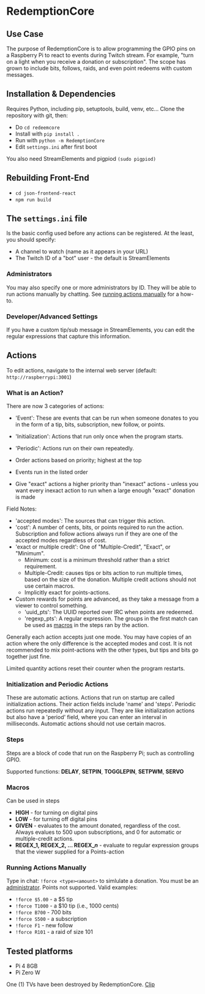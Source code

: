 # RedemptionCore

## Use Case

The purpose of RedemptionCore is to allow programming the GPIO pins on a Raspberry Pi to react to events during Twitch stream. For example, "turn on a light when you receive a donation or subscription". The scope has grown to include bits, follows, raids, and even point redeems with custom messages.

## Installation & Dependencies

Requires Python, including pip, setuptools, build, venv, etc...
Clone the repository with git, then:

+ Do ```cd redeemcore```
+ Install with ```pip install .```
+ Run with ```python -m RedemptionCore```
+ Edit ```settings.ini``` after first boot

You also need StreamElements and pigpiod ```(sudo pigpiod)```

## Rebuilding Front-End

+ ```cd json-frontend-react```
+ ```npm run build```

## The ```settings.ini``` file

Is the basic config used before any actions can be registered. At the least, you should specify:

+ A channel to watch (name as it appears in your URL)
+ The Twitch ID of a "bot" user - the default is StreamElements

### Administrators

You may also specify one or more administrators by ID. They will be able to run actions manually by chatting. See [running actions manually](#running-actions-manually) for a how-to.

### Developer/Advanced Settings

If you have a custom tip/sub message in StreamElements, you can edit the regular expressions that capture this information.

## Actions

To edit actions, navigate to the internal web server (default: ```http://raspberrypi:3001```)

### What is an Action?

There are now 3 categories of actions:

+ 'Event': These are events that can be run when someone donates to you in the form of a tip, bits, subscription, new follow, or points.
+ 'Initialization': Actions that run only once when the program starts.
+ 'Periodic': Actions run on their own repeatedly.

+ Order actions based on priority; highest at the top
+ Events run in the listed order
+ Give "exact" actions a higher priority than "inexact" actions - unless you want every inexact action to run when a large enough "exact" donation is made

Field Notes:

+ 'accepted modes': The sources that can trigger this action.
+ 'cost': A number of cents, bits, or points required to run the action. Subscription and follow actions always run if they are one of the accepted modes regardless of cost.
+ 'exact or multiple credit': One of "Multiple-Credit", "Exact", or "Minimum".
  + Minimum: cost is a minimum threshold rather than a strict requirement.
  + Multiple-Credit: causes tips or bits action to run multiple times, based on the size of the donation. Multiple credit actions should not use certain macros.
  + Implicitly exact for points-actions.
+ Custom rewards for points are advanced, as they take a message from a viewer to control something.
  + 'uuid_pts': The UUID reported over IRC when points are redeemed.
  + 'regexp_pts': A regular expression. The groups in the first match can be used as [macros](#macros) in the steps ran by the action.

Generally each action accepts just one mode. You may have copies of an action where the only difference is the accepted modes and cost. It is not recommended to mix point-actions with the other types, but tips and bits go together just fine.

Limited quantity actions reset their counter when the program restarts.

### Initialization and Periodic Actions

These are automatic actions. Actions that run on startup are called initialization actions. Their action fields include 'name' and 'steps'. Periodic actions run repeatedly without any input. They are like initialization actions but also have a 'period' field, where you can enter an interval in milliseconds. Automatic actions should not use certain macros.

### Steps

Steps are a block of code that run on the Raspberry Pi; such as controlling GPIO.

Supported functions:
**DELAY**, **SETPIN**, **TOGGLEPIN**, **SETPWM**, **SERVO**

### Macros

Can be used in steps

+ **HIGH** - for turning on digital pins
+ **LOW** - for turning off digital pins
+ **GIVEN** - evaluates to the amount donated, regardless of the cost. Always evalues to 500 upon subscriptions, and 0 for automatic or multiple-credit actions.
+ **REGEX_1, REGEX_2, ... REGEX_*n*** - evaluate to regular expression groups that the viewer supplied for a Points-action

### Running Actions Manually

Type in chat: ```!force <type><amount>``` to simlulate a donation. You must be an [administrator](#administrators). Points not supported. Valid examples:

+ ```!force $5.00``` - a $5 tip
+ ```!force T1000``` - a $10 tip (i.e., 1000 cents)
+ ```!force B700``` - 700 bits
+ ```!force S500``` - a subscription
+ ```!force F1``` - new follow
+ ```!force R101``` - a raid of size 101

## Tested platforms

+ Pi 4 8GB
+ Pi Zero W

One (1) TVs have been destroyed by RedemptionCore. [Clip](https://www.twitch.tv/patrickw3d/clip/LongTransparentTardigradeKAPOW-0oH3BWzX0tLzxPOD)
